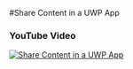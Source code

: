 #Share Content in a UWP App

### YouTube Video
[![Share Content in a UWP App](http://img.youtube.com/vi/7t8h3kTF-qk/0.jpg)](https://youtu.be/7t8h3kTF-qk "Share Content in a UWP App")
